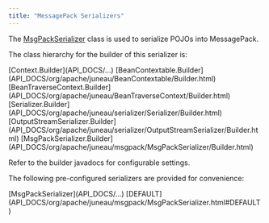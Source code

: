 ```yaml
---
title: "MessagePack Serializers"
---
```


The [MsgPackSerializer](API_DOCS/org/apache/juneau/msgpack/MsgPackSerializer.html) class is used to serialize POJOs
into MessagePack.

The class hierarchy for the builder of this serializer is:

<tree>
<node-0><java-abstract-class>[Context.Builder](API_DOCS/...)</java-abstract-class></node-0>
<node-1><java-abstract-class>[BeanContextable.Builder](API_DOCS/org/apache/juneau/BeanContextable/Builder.html)</java-abstract-class></node-1>
<node-2><java-abstract-class>[BeanTraverseContext.Builder](API_DOCS/org/apache/juneau/BeanTraverseContext/Builder.html)</java-abstract-class></node-2>
<node-3><java-abstract-class>[Serializer.Builder](API_DOCS/org/apache/juneau/serializer/Serializer/Builder.html)</java-abstract-class></node-3>
<node-4><java-abstract-class>[OutputStreamSerializer.Builder](API_DOCS/org/apache/juneau/serializer/OutputStreamSerializer/Builder.html)</java-abstract-class></node-4>
<node-5><java-class>[MsgPackSerializer.Builder](API_DOCS/org/apache/juneau/msgpack/MsgPackSerializer/Builder.html)</java-class></node-5>
</tree>

Refer to the builder javadocs for configurable settings.

The following pre-configured serializers are provided for convenience:

<tree>
<node-0><java-class>[MsgPackSerializer](API_DOCS/...)</java-class></node-0>
<node-1><javac-field>[DEFAULT](API_DOCS/org/apache/juneau/msgpack/MsgPackSerializer.html#DEFAULT)</javac-field></node-1>
</tree>